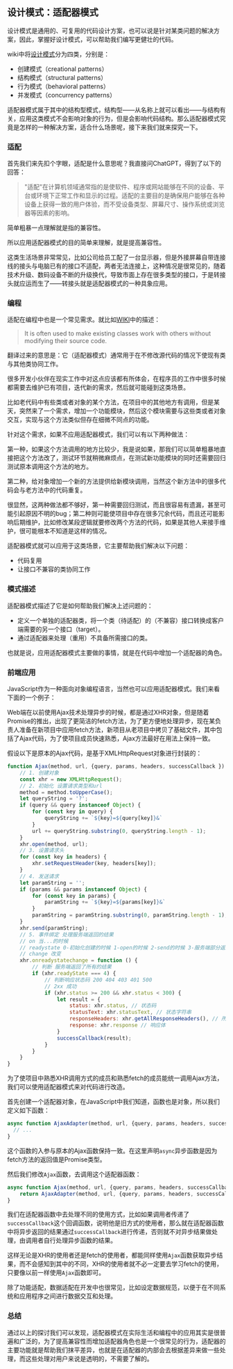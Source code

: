 ## 设计模式：适配器模式

设计模式是通用的、可复用的代码设计方案，也可以说是针对某类问题的解决方案，因此，掌握好设计模式，可以帮助我们编写更健壮的代码。

wiki中将[设计模式](https://en.wikipedia.org/wiki/Software_design_pattern)分为四类，分别是：

* 创建模式（creational patterns）
* 结构模式（structural patterns）
* 行为模式（behavioral patterns）
* 并发模式（concurrency patterns）

适配器模式属于其中的结构型模式，结构型——从名称上就可以看出——与结构有关，应用这类模式不会影响对象的行为，但是会影响代码结构。那么适配器模式究竟是怎样的一种解决方案，适合什么场景呢，接下来我们就来探究一下。



### 适配

首先我们来先扣个字眼，适配是什么意思呢？我直接问ChatGPT，得到了以下的回答：

> "适配"在计算机领域通常指的是使软件、程序或网站能够在不同的设备、平台或环境下正常工作和显示的过程。适配的主要目的是确保用户能够在各种设备上获得一致的用户体验，而不受设备类型、屏幕尺寸、操作系统或浏览器等因素的影响。

简单粗暴一点理解就是指的兼容性。

所以应用适配器模式的目的简单来理解，就是提高兼容性。

这类生活场景非常常见，比如公司给员工配了一台显示器，但是外接屏幕自带连接线的接头与电脑已有的接口不适配，两者无法连接上，这种情况是很常见的，随着技术升级、数码设备不断的升级换代，导致市面上存在很多类型的接口，于是转接头就应运而生了——转接头就是适配器模式的一种具象应用。



### 编程

适配在编程中也是一个常见需求。就比如[WIKI](https://en.wikipedia.org/wiki/Adapter_pattern)中的描述：

>  It is often used to make existing classes work with others without modifying their source code.

翻译过来的意思是：它（适配器模式）通常用于在不修改源代码的情况下使现有类与其他类协同工作。

很多开发小伙伴在现实工作中对这点应该都有所体会，在程序员的工作中很多时候都需要去维护已有项目，迭代新的需求，然后就可能碰到这类场景。

比如老代码中有些类或者对象的某个方法，在项目中的其他地方有调用，但是某天，突然来了一个需求，增加一个功能模块，然后这个模块需要与这些类或者对象交互，实现与这个方法类似但存在细微不同点的功能。

针对这个需求，如果不应用适配器模式，我们可以有以下两种做法：

第一种，如果这个方法调用的地方比较少，我是说如果，那我们可以简单粗暴地直接把这个方法改了，测试环节就稍微麻烦点，在测试新功能模块的同时还需要回归测试原本调用这个方法的地方。

第二种，给对象增加一个新的方法提供给新模块调用，当然这个新方法中的很多代码会与老方法中的代码重复。

很显然，这两种做法都不够好，第一种需要回归测试，而且很容易有遗漏，甚至可能引起原因不明的bug；第二种则可能使项目中存在很多冗余代码，而且还可能影响后期维护，比如修改某段逻辑就要修改两个方法的代码，如果是其他人来接手维护，很可能根本不知道是这样的情况。

适配器模式就可以应用于这类场景，它主要帮助我们解决以下问题：

* 代码复用
* 让接口不兼容的类协同工作



### 模式描述

适配器模式描述了它是如何帮助我们解决上述问题的：

* 定义一个单独的适配器类，将一个类（待适配）的（不兼容）接口转换成客户端需要的另一个接口（target）。
* 通过适配器来处理（重用）不具备所需接口的类。

也就是说，应用适配器模式主要做的事情，就是在代码中增加一个适配器的角色。



### 前端应用

JavaScript作为一种面向对象编程语言，当然也可以应用适配器模式。我们来看下面的一个例子：

Web端在以前使用Ajax技术处理异步的时候，都是通过XHR对象，但是随着Promise的推出，出现了更简洁的fetch方法，为了更方便地处理异步，现在某负责人准备在新项目中应用fetch方法，新项目从老项目中拷贝了基础文件，其中包括了Ajax代码，为了使项目成员快速熟悉，Ajax方法最好在用法上保持一致。

假设以下是原本的Ajax代码，是基于XMLHttpRequest对象进行封装的：

```javascript
function Ajax(method, url, {query, params, headers, successCallback }) {
    // 1. 创建对象
    const xhr = new XMLHttpRequest();
    // 2. 初始化 设置请求类型和url
    method = method.toUpperCase();
    let queryString = '?';
    if (query && query instanceof Object) {
        for (const key in query) {
            queryString += `${key}=${query[key]}&`
        }
        url += queryString.substring(0, queryString.length - 1);
    }
    xhr.open(method, url);
    // 3. 设置请求头
    for (const key in headers) {
        xhr.setRequestHeader(key, headers[key]);
    }
    // 4. 发送请求
    let paramString = '';
    if (params && params instanceof Object) {
        for (const key in params) {
            paramString += `${key}=${params[key]}&`
        }
        paramString = paramString.substring(0, paramString.length - 1);
    }
    xhr.send(paramString);
    // 5. 事件绑定 处理服务端返回的结果
    // on 当...的时候
    // readystate 0-初始化创建的时候 1-open的时候 2-send的时候 3-服务端部分返回的时候 4-服务端返回全部的时候
    // change 改变
    xhr.onreadystatechange = function () {
        // 判断 服务端返回了所有的结果
        if (xhr.readyState === 4) {
            // 判断响应状态码 200 404 403 401 500
            // 2xx 成功
            if (xhr.status >= 200 && xhr.status < 300) {
                let result = {
                    status: xhr.status, // 状态码
                    statusText: xhr.statusText, // 状态字符串
                    responseHeaders: xhr.getAllResponseHeaders(), // 所有响应头
                    response: xhr.response // 响应体
                }
                successCallback(result);
            }
        }
    }
}
```

为了使项目中熟悉XHR调用方式的成员和熟悉fetch的成员能统一调用Ajax方法，我们可以使用适配器模式来对代码进行改造。

首先创建一个适配器对象，在JavaScript中我们知道，函数也是对象，所以我们定义如下函数：

```javascript
async function AjaxAdapter(method, url, {query, params, headers, successCallback }) {
  // ...
}
```

这个函数的入参与原本的Ajax函数保持一致。在这里声明`async`异步函数是因为fetch方法的返回值是Promise类型。

然后我们修改`Ajax`函数，去调用这个适配器函数：

```javascript
async function Ajax(method, url, {query, params, headers, successCallback }) {
    return AjaxAdapter(method, url, {query, params, headers, successCallback });
}
```

我们在适配器函数中去处理不同的使用方式，比如如果调用者传递了`successCallback`这个回调函数，说明他是旧方式的使用者，那么就在适配器函数中将异步返回的结果通过`successCallback`进行传递，否则就不对异步结果做处理，由调用者自行处理异步函数的结果。

这样无论是XHR的使用者还是fetch的使用者，都能同样使用`Ajax`函数获取异步结果，而不会感知到其中的不同，XHR的使用者就不必一定要去学习fetch的使用，只要像以前一样使用`Ajax`函数即可。

除了功能适配，数据适配在开发中也很常见，比如设定数据规范，以便于在不同系统和应用程序之间进行数据交互和处理。



### 总结

通过以上的探讨我们可以发现，适配器模式在实际生活和编程中的应用其实是很普遍和广泛的，为了提高兼容性而增加适配器角色也是一个很常见的行为，适配器的主要功能就是帮助我们抹平差异，也就是在适配器的内部会去根据差异来做一些处理，而这些处理对用户来说是透明的，不需要了解的。
